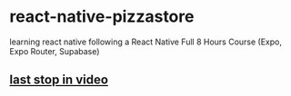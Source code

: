 # react-native-pizzastore
learning react native following a React Native Full 8 Hours Course (Expo, Expo Router, Supabase)


## [last stop in video](https://youtu.be/rIYzLhkG9TA?t=4810)

